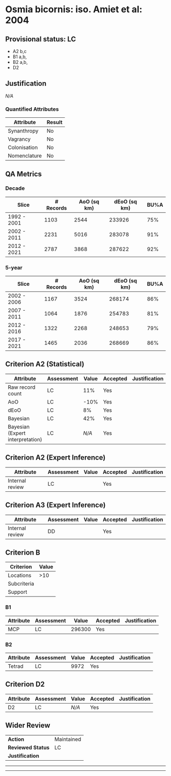 # Osmia bicornis: iso. Amiet et al: 2004
## Provisional status: LC
- A2 b,c
- B1 a,b, 
- B2 a,b, 
- D2

## Justification
*N/A*
### Quantified Attributes
|Attribute|Result|
|---|---|
|Synanthropy|No|
|Vagrancy|No|
|Colonisation|No|
|Nomenclature|No|
## QA Metrics
### Decade
| Slice | # Records | AoO (sq km) | dEoO (sq km) |BU%A |
|---|---|---|---|---|
|1992 - 2001|1103|2544|233926|75%|
|2002 - 2011|2231|5016|283078|91%|
|2012 - 2021|2787|3868|287622|92%|
### 5-year
| Slice | # Records | AoO (sq km) | dEoO (sq km) |BU%A |
|---|---|---|---|---|
|2002 - 2006|1167|3524|268174|86%|
|2007 - 2011|1064|1876|254783|81%|
|2012 - 2016|1322|2268|248653|79%|
|2017 - 2021|1465|2036|268669|86%|
## Criterion A2 (Statistical)
|Attribute|Assessment|Value|Accepted|Justification
|---|---|---|---|---|
|Raw record count|LC|11%|Yes||
|AoO|LC|-10%|Yes||
|dEoO|LC|8%|Yes||
|Bayesian|LC|42%|Yes||
|Bayesian (Expert interpretation)|LC|*N/A*|Yes||
## Criterion A2 (Expert Inference)
|Attribute|Assessment|Value|Accepted|Justification
|---|---|---|---|---|
|Internal review|LC||Yes||
## Criterion A3 (Expert Inference)
|Attribute|Assessment|Value|Accepted|Justification
|---|---|---|---|---|
|Internal review|DD||Yes||
## Criterion B
|Criterion| Value|
|---|---|
|Locations|>10|
|Subcriteria||
|Support||
### B1
|Attribute|Assessment|Value|Accepted|Justification
|---|---|---|---|---|
|MCP|LC|296300|Yes||
### B2
|Attribute|Assessment|Value|Accepted|Justification
|---|---|---|---|---|
|Tetrad|LC|9972|Yes||
## Criterion D2
|Attribute|Assessment|Value|Accepted|Justification
|---|---|---|---|---|
|D2|LC|*N/A*|Yes||
## Wider Review
|  |  |
|---|---|
|**Action**|Maintained|
|**Reviewed Status**|LC|
|**Justification**||
---
 ---
 <br><br>
 
